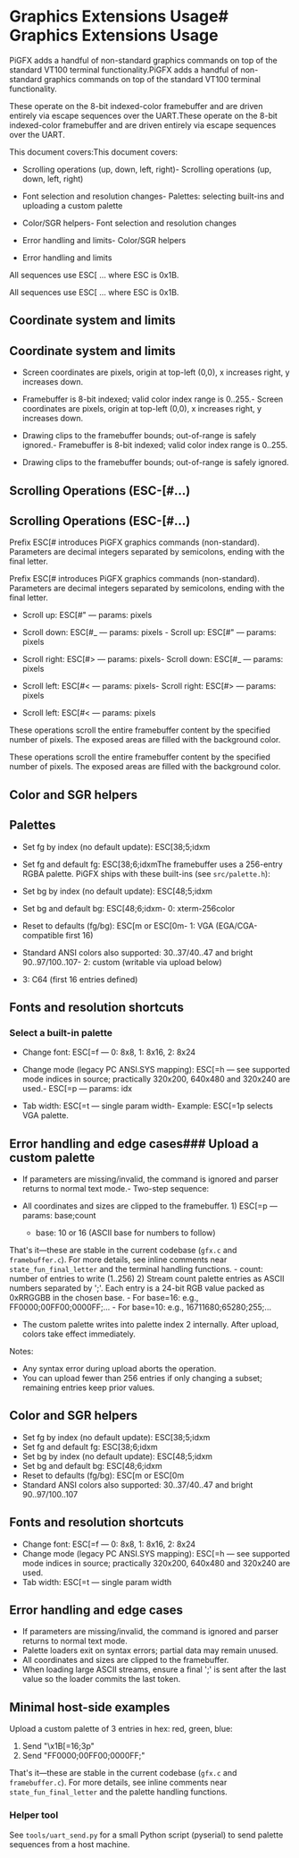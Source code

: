 # Graphics Extensions Usage# Graphics Extensions Usage



PiGFX adds a handful of non-standard graphics commands on top of the standard VT100 terminal functionality.PiGFX adds a handful of non-standard graphics commands on top of the standard VT100 terminal functionality.



These operate on the 8-bit indexed-color framebuffer and are driven entirely via escape sequences over the UART.These operate on the 8-bit indexed-color framebuffer and are driven entirely via escape sequences over the UART.



This document covers:This document covers:



- Scrolling operations (up, down, left, right)- Scrolling operations (up, down, left, right)

- Font selection and resolution changes- Palettes: selecting built-ins and uploading a custom palette

- Color/SGR helpers- Font selection and resolution changes

- Error handling and limits- Color/SGR helpers

- Error handling and limits

All sequences use ESC[ ... where ESC is 0x1B.

All sequences use ESC[ ... where ESC is 0x1B.

## Coordinate system and limits

## Coordinate system and limits

- Screen coordinates are pixels, origin at top-left (0,0), x increases right, y increases down.

- Framebuffer is 8-bit indexed; valid color index range is 0..255.- Screen coordinates are pixels, origin at top-left (0,0), x increases right, y increases down.

- Drawing clips to the framebuffer bounds; out-of-range is safely ignored.- Framebuffer is 8-bit indexed; valid color index range is 0..255.

- Drawing clips to the framebuffer bounds; out-of-range is safely ignored.

## Scrolling Operations (ESC-[#...)

## Scrolling Operations (ESC-[#...)

Prefix ESC[# introduces PiGFX graphics commands (non-standard). Parameters are decimal integers separated by semicolons, ending with the final letter.

Prefix ESC[# introduces PiGFX graphics commands (non-standard). Parameters are decimal integers separated by semicolons, ending with the final letter.

- Scroll up: ESC[#" — params: pixels

- Scroll down: ESC[#_ — params: pixels  - Scroll up: ESC[#" — params: pixels

- Scroll right: ESC[#> — params: pixels- Scroll down: ESC[#_ — params: pixels  

- Scroll left: ESC[#< — params: pixels- Scroll right: ESC[#> — params: pixels

- Scroll left: ESC[#< — params: pixels

These operations scroll the entire framebuffer content by the specified number of pixels. The exposed areas are filled with the background color.

These operations scroll the entire framebuffer content by the specified number of pixels. The exposed areas are filled with the background color.

## Color and SGR helpers

## Palettes

- Set fg by index (no default update): ESC[38;5;idxm

- Set fg and default fg: ESC[38;6;idxmThe framebuffer uses a 256-entry RGBA palette. PiGFX ships with these built-ins (see `src/palette.h`):

- Set bg by index (no default update): ESC[48;5;idxm

- Set bg and default bg: ESC[48;6;idxm- 0: xterm-256color

- Reset to defaults (fg/bg): ESC[m or ESC[0m- 1: VGA (EGA/CGA-compatible first 16)

- Standard ANSI colors also supported: 30..37/40..47 and bright 90..97/100..107- 2: custom (writable via upload below)

- 3: C64 (first 16 entries defined)

## Fonts and resolution shortcuts

### Select a built-in palette

- Change font: ESC[=f — 0: 8x8, 1: 8x16, 2: 8x24

- Change mode (legacy PC ANSI.SYS mapping): ESC[=h — see supported mode indices in source; practically 320x200, 640x480 and 320x240 are used.- ESC[=p — params: idx

- Tab width: ESC[=t — single param width- Example: ESC[=1p selects VGA palette.



## Error handling and edge cases### Upload a custom palette



- If parameters are missing/invalid, the command is ignored and parser returns to normal text mode.- Two-step sequence:

- All coordinates and sizes are clipped to the framebuffer.  1) ESC[=p — params: base;count

     - base: 10 or 16 (ASCII base for numbers to follow)

That's it—these are stable in the current codebase (`gfx.c` and `framebuffer.c`). For more details, see inline comments near `state_fun_final_letter` and the terminal handling functions.     - count: number of entries to write (1..256)
  2) Stream count palette entries as ASCII numbers separated by ';'. Each entry is a 24-bit RGB value packed as 0xRRGGBB in the chosen base.
     - For base=16: e.g., FF0000;00FF00;0000FF;...
     - For base=10: e.g., 16711680;65280;255;...
- The custom palette writes into palette index 2 internally. After upload, colors take effect immediately.

Notes:

- Any syntax error during upload aborts the operation.
- You can upload fewer than 256 entries if only changing a subset; remaining entries keep prior values.

## Color and SGR helpers

- Set fg by index (no default update): ESC[38;5;idxm
- Set fg and default fg: ESC[38;6;idxm
- Set bg by index (no default update): ESC[48;5;idxm
- Set bg and default bg: ESC[48;6;idxm
- Reset to defaults (fg/bg): ESC[m or ESC[0m
- Standard ANSI colors also supported: 30..37/40..47 and bright 90..97/100..107

## Fonts and resolution shortcuts

- Change font: ESC[=f — 0: 8x8, 1: 8x16, 2: 8x24
- Change mode (legacy PC ANSI.SYS mapping): ESC[=h — see supported mode indices in source; practically 320x200, 640x480 and 320x240 are used.
- Tab width: ESC[=t — single param width

## Error handling and edge cases

- If parameters are missing/invalid, the command is ignored and parser returns to normal text mode.
- Palette loaders exit on syntax errors; partial data may remain unused.
- All coordinates and sizes are clipped to the framebuffer.
- When loading large ASCII streams, ensure a final ';' is sent after the last value so the loader commits the last token.

## Minimal host-side examples

Upload a custom palette of 3 entries in hex: red, green, blue:

1) Send "\x1B[=16;3p"
2) Send "FF0000;00FF00;0000FF;"

That's it—these are stable in the current codebase (`gfx.c` and `framebuffer.c`). For more details, see inline comments near `state_fun_final_letter` and the palette handling functions.

### Helper tool

See `tools/uart_send.py` for a small Python script (pyserial) to send palette sequences from a host machine.